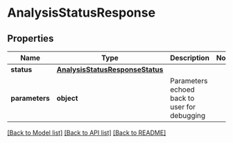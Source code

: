 # AnalysisStatusResponse

## Properties
Name | Type | Description | Notes
------------ | ------------- | ------------- | -------------
**status** | [**AnalysisStatusResponseStatus**](AnalysisStatusResponseStatus.md) |  |
**parameters** | **object** | Parameters echoed back to user for debugging |

[[Back to Model list]](../README.md#documentation-for-models) [[Back to API list]](../README.md#documentation-for-api-endpoints) [[Back to README]](../README.md)

